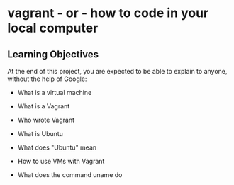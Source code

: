 # vagrant - or - how to code in your local computer

## Learning Objectives

At the end of this project, you are expected to be able to explain to anyone, without the help of Google:

* What is a virtual machine

* What is a Vagrant

* Who wrote Vagrant

* What is Ubuntu

* What does "Ubuntu" mean

* How to use VMs with Vagrant

* What does the command uname do

